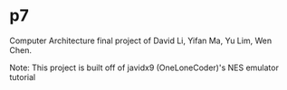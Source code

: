 # p7
Computer Architecture final project of David Li, Yifan Ma, Yu Lim, Wen Chen.

Note: This project is built off of javidx9 (OneLoneCoder)'s NES emulator tutorial

